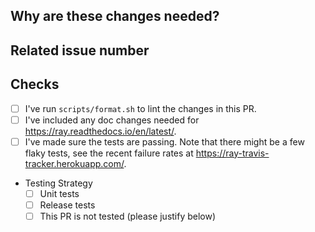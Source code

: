 <!-- Thank you for your contribution! Please review https://github.com/ray-project/ray/blob/master/CONTRIBUTING.rst before opening a pull request. -->

## Why are these changes needed?

<!-- Please give a short summary of the change and the problem this solves. -->

## Related issue number

<!-- For example: "Closes #1234" -->

## Checks

- [ ] I've run `scripts/format.sh` to lint the changes in this PR.
- [ ] I've included any doc changes needed for https://ray.readthedocs.io/en/latest/.
- [ ] I've made sure the tests are passing. Note that there might be a few flaky tests, see the recent failure rates at https://ray-travis-tracker.herokuapp.com/.
- Testing Strategy
   - [ ] Unit tests
   - [ ] Release tests
   - [ ] This PR is not tested (please justify below)
